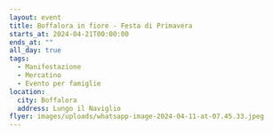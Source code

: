 ```yaml
---
layout: event
title: Boffalora in fiore - Festa di Primavera
starts_at: 2024-04-21T00:00:00
ends_at: ""
all_day: true
tags:
  - Manifestazione
  - Mercatino
  - Evento per famiglie
location:
  city: Boffalora
  address: Lungo il Naviglio
flyer: images/uploads/whatsapp-image-2024-04-11-at-07.45.33.jpeg
---
```

